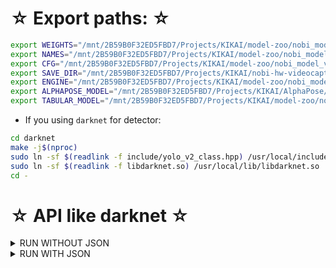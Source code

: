 # ☆ Export paths: ☆

```bash
export WEIGHTS="/mnt/2B59B0F32ED5FBD7/Projects/KIKAI/model-zoo/nobi_model_v3/scaled_nobi_pose_v3.weights"
export NAMES="/mnt/2B59B0F32ED5FBD7/Projects/KIKAI/model-zoo/nobi_model_v3/scaled_nobi_pose_v3.names"
export CFG="/mnt/2B59B0F32ED5FBD7/Projects/KIKAI/model-zoo/nobi_model_v3/scaled_nobi_pose_v3.cfg"
export SAVE_DIR="/mnt/2B59B0F32ED5FBD7/Projects/KIKAI/nobi-hw-videocapture/EMoi///"
export ENGINE="/mnt/2B59B0F32ED5FBD7/Projects/KIKAI/model-zoo/nobi_model_v3/scaled_nobi_pose_v3.engine"
export ALPHAPOSE_MODEL="/mnt/2B59B0F32ED5FBD7/Projects/KIKAI/AlphaPose/AlphaPose_TorchScript/model-zoo/fast_pose_res50/fast_res50_256x192.jit"
export TABULAR_MODEL="/mnt/2B59B0F32ED5FBD7/Projects/KIKAI/model-zoo/nobi_tabular_v1/tabular_v1.jit"
```

- If you using `darknet` for detector:

```bash
cd darknet
make -j$(nproc)
sudo ln -sf $(readlink -f include/yolo_v2_class.hpp) /usr/local/include/yolo_v2_class.hpp
sudo ln -sf $(readlink -f libdarknet.so) /usr/local/lib/libdarknet.so
cd -
```

# ☆ API like darknet ☆

<details>
  <summary>RUN WITHOUT JSON</summary>

## Build test object detection by TensorRT model on a specific image path like darknet

```bash
rm -rf .cmake/ *
cmake -DTENSORRT_API=ON ..
cmake --build . --config Release
./Nobi_App --engine-file ${ENGINE} --label-file ${NAMES} --dims 512 512 --obj-thres 0.3 --nms-thres 0.4 --type-yolo csp --dont-show
```

## Build test object detection by darknet C++ model on a specific image path like darknet

```bash
rm -rf .cmake/ *
cmake -DTENSORRT_API=ON -DINFERENCE_DARKNET=ON ..
cmake --build . --config Release
./Nobi_App --weights-file ${WEIGHTS} --cfg-file ${CFG} --names-file ${NAMES} --thresh 0.3 --dont-show
```

## Build test object detection by TensorRT model on a specific image path like darknet, and support **_pose estimation_**

```bash
rm -rf .cmake/ *
cmake -DTENSORRT_API=ON -DINFERENCE_ALPHAPOSE_TORCH=ON ..
cmake --build . --config Release
./Nobi_App --engine-file ${ENGINE} --label-file ${NAMES} --alphapose-jit ${ALPHAPOSE_MODEL} --dims 512 512 --obj-thres 0.3 --nms-thres 0.4 --type-yolo csp --dont-show
```

## Build test object detection by darknet C++ model on a specific image path like darknet, and support **_pose estimation_**

```bash
rm -rf .cmake/ *
cmake -DTENSORRT_API=ON -DINFERENCE_DARKNET=ON -DINFERENCE_ALPHAPOSE_TORCH=ON ..
cmake --build . --config Release
./Nobi_App --weights-file ${WEIGHTS} --cfg-file ${CFG} --names-file ${NAMES} --alphapose-jit ${ALPHAPOSE_MODEL} --thresh 0.3 --dont-show
```

</details>

<details>
  <summary>RUN WITH JSON</summary>

## Build test object detection by TensorRT model on a sample video path like darknet and output `Json`

```bash
rm -rf .cmake/ *
cmake -DTENSORRT_API=ON -DJSON=ON ..
cmake --build . --config Release
./Nobi_App --engine-file ${ENGINE} --label-file ${NAMES} --dims 512 512 --obj-thres 0.3 --nms-thres 0.4 --type-yolo csp --dont-show
```

## Build test object detection by darknet C++ model on a sample video path like darknet and output `Json`

```bash
rm -rf .cmake/ *
cmake -DTENSORRT_API=ON -DINFERENCE_DARKNET=ON -DJSON=ON ..
cmake --build . --config Release
./Nobi_App --weights-file ${WEIGHTS} --cfg-file ${CFG} --names-file ${NAMES} --thresh 0.3 --dont-show
```

## Build test object detection by TensorRT model on a sample video path like darknet, and support **_pose estimation_** and output `Json`

```bash
rm -rf .cmake/ *
cmake -DTENSORRT_API=ON -DINFERENCE_ALPHAPOSE_TORCH=ON -DJSON=ON ..
cmake --build . --config Release
./Nobi_App --engine-file ${ENGINE} --label-file ${NAMES} --alphapose-jit ${ALPHAPOSE_MODEL} --dims 512 512 --obj-thres 0.3 --nms-thres 0.4 --type-yolo csp --dont-show
```

## Build test object detection by TensorRT model on a sample video path like darknet, and support **_pose estimation_**, **_tabular learner_** and output `Json`

```bash
rm -rf .cmake/ *
cmake -DTENSORRT_API=ON -DINFERENCE_ALPHAPOSE_TORCH=ON -DINFERENCE_TABULAR_TORCH=ON -DJSON=ON ..
cmake --build . --config Release
./Nobi_App --engine-file ${ENGINE} --label-file ${NAMES} --alphapose-jit ${ALPHAPOSE_MODEL} --tabular-jit ${TABULAR_MODEL} --dims 512 512 --obj-thres 0.3 --nms-thres 0.4 --type-yolo csp --dont-show
```

## Build test object detection by darknet C++ model on a sample video path like darknet, and support **_pose estimation_** and output `Json`

```bash
rm -rf .cmake/ *
cmake -DTENSORRT_API=ON -DINFERENCE_DARKNET=ON -DINFERENCE_ALPHAPOSE_TORCH=ON -DJSON=ON ..
cmake --build . --config Release
./Nobi_App --weights-file ${WEIGHTS} --cfg-file ${CFG} --names-file ${NAMES} --alphapose-jit ${ALPHAPOSE_MODEL} --thresh 0.3 --dont-show
```

</details>
